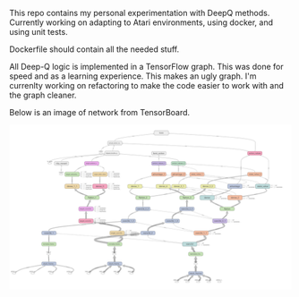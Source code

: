 This repo contains my personal experimentation with DeepQ methods.
Currently working on adapting to Atari environments, using docker, and using unit tests.

Dockerfile should contain all the needed stuff.



All Deep-Q logic is implemented in a TensorFlow graph. This was done for speed and as a learning experience. This makes an ugly graph. I'm currenlty working on refactoring to make the code easier to work with and the graph cleaner.

Below is an image of network from TensorBoard.

![](https://raw.githubusercontent.com/Benjamin-Etheredge/DeepQExploration/master/images/all_enhancements.PNG)
